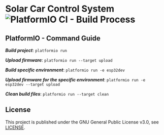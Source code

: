 
# Solar Car Control System ![PlatformIO CI - Build Process](https://github.com/SolarEnergyRacers/solar_car_control_system/workflows/PlatformIO%20CI%20-%20Build%20Process/badge.svg?branch=master)



## PlatformIO - Command Guide

***Build project***: `platformio run`

***Upload firmware***: `platformio run --target upload`

***Build specific environment***: `platformio run -e esp32dev`

***Upload firmware for the specific environment***: `platformio run -e esp32dev --target upload`

***Clean build files***: `platformio run --target clean`


## License
This project is published under the GNU General Public License v3.0, see [LICENSE](LICENSE).

